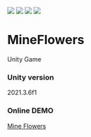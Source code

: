 ![](https://img.shields.io/github/actions/workflow/status/EbrithilNogare/MineFlowers/main.yml?style=for-the-badge&cacheSeconds=60)
![](https://img.shields.io/github/last-commit/EbrithilNogare/MineFlowers/main?label=Last%20build&style=for-the-badge&logo=unity&cacheSeconds=60) 
![](https://img.shields.io/github/commits-difference/EbrithilNogare/MineFlowers?base=70da60bac69914a8bf27d83516d66d05aba0bc6d&head=main&label=version&style=for-the-badge&cacheSeconds=3600)
![](https://img.shields.io/github/size/EbrithilNogare/MineFlowers/Build/WebGL.data?branch=gh-pages&style=for-the-badge&cacheSeconds=3600)


# MineFlowers
Unity Game

### Unity version
2021.3.6f1

### Online DEMO

[Mine Flowers](https://ebrithilnogare.github.io/MineFlowers/)
